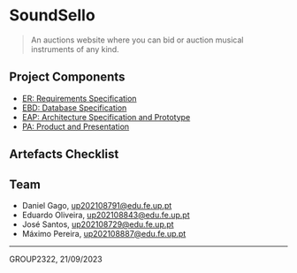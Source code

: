 # SoundSello
> An auctions website where you can bid or auction musical instruments of any kind.

## Project Components

* [ER: Requirements Specification](/wiki/er.md)
* [EBD: Database Specification](/wiki/ebd.md)
* [EAP: Architecture Specification and Prototype](eap)
* [PA: Product and Presentation](pa)

## Artefacts Checklist



## Team

* Daniel Gago, up202108791@edu.fe.up.pt
* Eduardo Oliveira, up202108843@edu.fe.up.pt
* José Santos, up202108729@edu.fe.up.pt
* Máximo Pereira, up202108887@edu.fe.up.pt

***
GROUP2322, 21/09/2023
